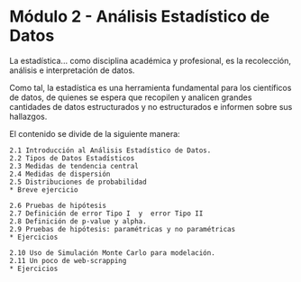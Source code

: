 # Módulo 2 - Análisis Estadístico de Datos

La estadística... como disciplina académica y profesional, es la recolección, análisis e interpretación de datos.

Como tal, la estadística es una herramienta fundamental para los científicos de datos, de quienes se espera que recopilen 
y analicen grandes cantidades de datos estructurados y no estructurados e informen sobre sus hallazgos.

El contenido se divide de la siguiente manera:

    2.1 Introducción al Análisis Estadístico de Datos.
    2.2 Tipos de Datos Estadísticos
    2.3 Medidas de tendencia central
    2.4 Medidas de dispersión
    2.5 Distribuciones de probabilidad
    * Breve ejercicio

    2.6 Pruebas de hipótesis
    2.7 Definición de error Tipo I  y  error Tipo II
    2.8 Definición de p-value y alpha. 
    2.9 Pruebas de hipótesis: paramétricas y no paramétricas
    * Ejercicios

    2.10 Uso de Simulación Monte Carlo para modelación.
    2.11 Un poco de web-scrapping
    * Ejercicios


